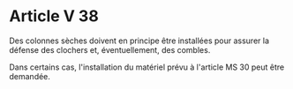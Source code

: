 # Article V 38

Des colonnes sèches doivent en principe être installées pour assurer la défense des clochers et, éventuellement, des combles.

Dans certains cas, l'installation du matériel prévu à l'article MS 30 peut être demandée.
